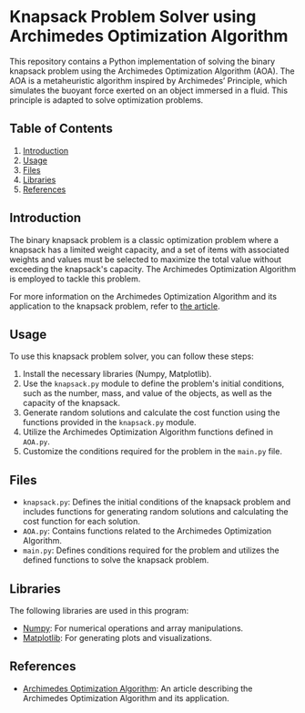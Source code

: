 # Knapsack Problem Solver using Archimedes Optimization Algorithm

This repository contains a Python implementation of solving the binary knapsack problem using the Archimedes Optimization Algorithm (AOA). The AOA is a metaheuristic algorithm inspired by Archimedes’ Principle, which simulates the buoyant force exerted on an object immersed in a fluid. This principle is adapted to solve optimization problems.

## Table of Contents

1. [Introduction](#introduction)
2. [Usage](#usage)
3. [Files](#files)
4. [Libraries](#libraries)
5. [References](#references)

## Introduction

The binary knapsack problem is a classic optimization problem where a knapsack has a limited weight capacity, and a set of items with associated weights and values must be selected to maximize the total value without exceeding the knapsack's capacity. The Archimedes Optimization Algorithm is employed to tackle this problem.

For more information on the Archimedes Optimization Algorithm and its application to the knapsack problem, refer to [the article](https://link.springer.com/article/10.1007/s10489-020-01893-z/).

## Usage

To use this knapsack problem solver, you can follow these steps:

1. Install the necessary libraries (Numpy, Matplotlib).
2. Use the `knapsack.py` module to define the problem's initial conditions, such as the number, mass, and value of the objects, as well as the capacity of the knapsack.
3. Generate random solutions and calculate the cost function using the functions provided in the `knapsack.py` module.
4. Utilize the Archimedes Optimization Algorithm functions defined in `AOA.py`.
5. Customize the conditions required for the problem in the `main.py` file.

## Files

- `knapsack.py`: Defines the initial conditions of the knapsack problem and includes functions for generating random solutions and calculating the cost function for each solution.
- `AOA.py`: Contains functions related to the Archimedes Optimization Algorithm.
- `main.py`: Defines conditions required for the problem and utilizes the defined functions to solve the knapsack problem.

## Libraries

The following libraries are used in this program:
- [Numpy](https://numpy.org/): For numerical operations and array manipulations.
- [Matplotlib](https://matplotlib.org/): For generating plots and visualizations.

## References

- [Archimedes Optimization Algorithm](https://link.springer.com/article/10.1007/s10489-020-01893-z/): An article describing the Archimedes Optimization Algorithm and its application.
